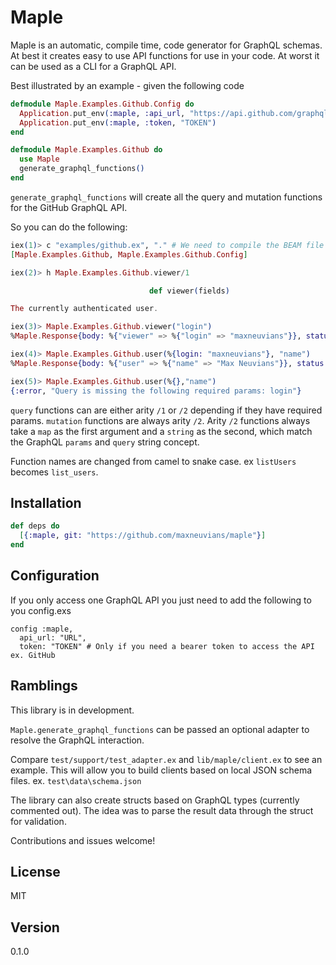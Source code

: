# Maple

Maple is an automatic, compile time, code generator for GraphQL schemas. At best it creates easy to use
API functions for use in your code. At worst it can be used as a CLI for a GraphQL API.

Best illustrated by an example - given the following code

```elixir
defmodule Maple.Examples.Github.Config do
  Application.put_env(:maple, :api_url, "https://api.github.com/graphql")
  Application.put_env(:maple, :token, "TOKEN")
end

defmodule Maple.Examples.Github do
  use Maple
  generate_graphql_functions()
end
```

`generate_graphql_functions` will create all the query and mutation functions for the GitHub GraphQL API.

So you can do the following:

```elixir
iex(1)> c "examples/github.ex", "." # We need to compile the BEAM file to access the documentation
[Maple.Examples.Github, Maple.Examples.Github.Config]

iex(2)> h Maple.Examples.Github.viewer/1

                               def viewer(fields)

The currently authenticated user.

iex(3)> Maple.Examples.Github.viewer("login")
%Maple.Response{body: %{"viewer" => %{"login" => "maxneuvians"}}, status: 200}

iex(4)> Maple.Examples.Github.user(%{login: "maxneuvians"}, "name")
%Maple.Response{body: %{"user" => %{"name" => "Max Neuvians"}}, status: 200}

iex(5)> Maple.Examples.Github.user(%{},"name")
{:error, "Query is missing the following required params: login"}
```

`query` functions can are either arity `/1` or `/2` depending if they have required params. `mutation` functions
are always arity `/2`. Arity `/2` functions always take a `map` as the first argument and a `string` as the second,
which match the GraphQL `params` and `query` string concept.

Function names are changed from camel to snake case. ex `listUsers` becomes `list_users`.

## Installation

```elixir
def deps do
  [{:maple, git: "https://github.com/maxneuvians/maple"}]
end
```

## Configuration

If you only access one GraphQL API you just need to add the following to you config.exs

```
config :maple,
  api_url: "URL",
  token: "TOKEN" # Only if you need a bearer token to access the API ex. GitHub
```



## Ramblings

This library is in development.

`Maple.generate_graphql_functions` can be passed an optional adapter to resolve the GraphQL interaction.

Compare `test/support/test_adapter.ex` and `lib/maple/client.ex` to see an example. This will allow you to build clients based
on local JSON schema files. ex. `test\data\schema.json`

The library can also create structs based on GraphQL types (currently commented out). The idea was to parse the result data
through the struct for validation.

Contributions and issues welcome!

## License
MIT

## Version
0.1.0
